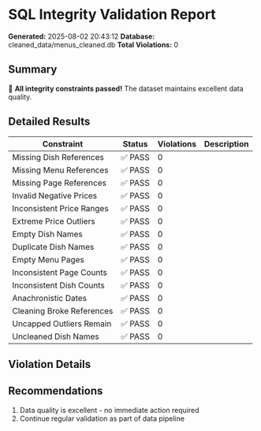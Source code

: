 # SQL Integrity Validation Report

**Generated:** 2025-08-02 20:43:12
**Database:** cleaned_data/menus_cleaned.db
**Total Violations:** 0

## Summary

🎉 **All integrity constraints passed!** The dataset maintains excellent data quality.

## Detailed Results

| Constraint | Status | Violations | Description |
|------------|--------|------------|-------------|
| Missing Dish References | ✅ PASS | 0 |  |
| Missing Menu References | ✅ PASS | 0 |  |
| Missing Page References | ✅ PASS | 0 |  |
| Invalid Negative Prices | ✅ PASS | 0 |  |
| Inconsistent Price Ranges | ✅ PASS | 0 |  |
| Extreme Price Outliers | ✅ PASS | 0 |  |
| Empty Dish Names | ✅ PASS | 0 |  |
| Duplicate Dish Names | ✅ PASS | 0 |  |
| Empty Menu Pages | ✅ PASS | 0 |  |
| Inconsistent Page Counts | ✅ PASS | 0 |  |
| Inconsistent Dish Counts | ✅ PASS | 0 |  |
| Anachronistic Dates | ✅ PASS | 0 |  |
| Cleaning Broke References | ✅ PASS | 0 |  |
| Uncapped Outliers Remain | ✅ PASS | 0 |  |
| Uncleaned Dish Names | ✅ PASS | 0 |  |

## Violation Details

## Recommendations

1. Data quality is excellent - no immediate action required
2. Continue regular validation as part of data pipeline
